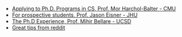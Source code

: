 
- [Applying to Ph.D. Programs in CS, Prof. Mor Harchol-Balter - CMU](http://www.cs.cmu.edu/~harchol/gradschooltalk.pdf)
- [For prospective students, Prof. Jason Eisner - JHU](https://www.cs.jhu.edu/~jason/advice/prospective-students.html#newspring)
- [The Ph.D Experience, Prof. Mihir Bellare - UCSD](http://cseweb.ucsd.edu/~mihir/phd.html)
- [Great tips from reddit](http://matt.might.net/articles/how-to-apply-and-get-in-to-graduate-school-in-science-mathematics-engineering-or-computer-science/)
